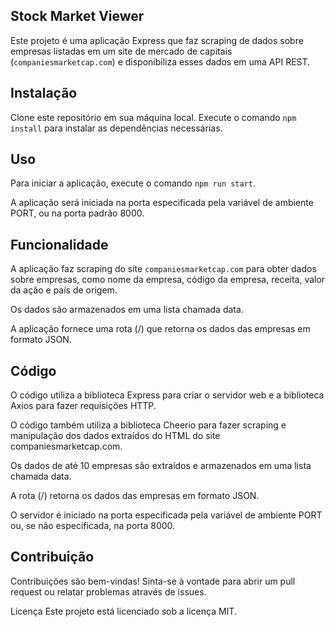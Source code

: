 ## Stock Market Viewer
Este projeto é uma aplicação Express que faz scraping de dados sobre empresas listadas em um site de mercado de capitais (`companiesmarketcap.com`) e disponibiliza esses dados em uma API REST.

## Instalação
Clone este repositório em sua máquina local.
Execute o comando `npm install` para instalar as dependências necessárias.

## Uso
Para iniciar a aplicação, execute o comando `npm run start`.

A aplicação será iniciada na porta especificada pela variável de ambiente PORT, ou na porta padrão 8000.

## Funcionalidade
A aplicação faz scraping do site `companiesmarketcap.com` para obter dados sobre empresas, como nome da empresa, código da empresa, receita, valor da ação e país de origem.

Os dados são armazenados em uma lista chamada data.

A aplicação fornece uma rota (/) que retorna os dados das empresas em formato JSON.

## Código
O código utiliza a biblioteca Express para criar o servidor web e a biblioteca Axios para fazer requisições HTTP.

O código também utiliza a biblioteca Cheerio para fazer scraping e manipulação dos dados extraídos do HTML do site companiesmarketcap.com.

Os dados de até 10 empresas são extraídos e armazenados em uma lista chamada data.

A rota (/) retorna os dados das empresas em formato JSON.

O servidor é iniciado na porta especificada pela variável de ambiente PORT ou, se não especificada, na porta 8000.

## Contribuição
Contribuições são bem-vindas! Sinta-se à vontade para abrir um pull request ou relatar problemas através de issues.

Licença
Este projeto está licenciado sob a licença MIT.
